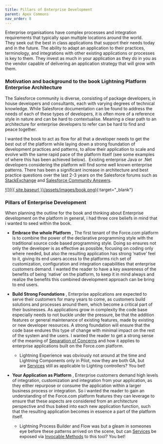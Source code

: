 ```yaml
---
title: Pillars of Enterprise Development
parent: Apex Commons
nav_order: 8
---
```


Enterprise&nbsp;organisations&nbsp;have complex processes and integration requirements that typically span multiple locations around the world. They&nbsp;seek out the best in class applications that support their needs today and in the future. The ability to adapt an application to their practices, terminology, and integrations with other existing applications or processes is key to them. They invest as much in your application as they do in you as the vendor capable of delivering an application strategy that will grow with them.

### **Motivation and background to the book Lightning Platform Enterprise Architecture**

The Salesforce community is diverse, consisting of package&nbsp;developers, in house developers and consultants, each with varying degrees of technical knowledge. While Salesforce documentation can be found to address the needs of each of these types of developers, it is often more of a reference style in nature and can be hard to contextualise. Meaning a clear path to an architecture for enterprise developers to refer can be hard to find and peace together.

I wanted the book to act as flow&nbsp;for all that a developer needs to get the best out of the platform while laying down a strong foundation of development practices and patterns, to allow their application to scale and evolve with the same rapid pace of the platform itself (see some examples of where this has been achieved below). &nbsp;Existing enterprise Java or .Net developers considering the platform will find some well known enterprise patterns. There has been a significant increase in architecture and best practice questions over the last 2-3 years on the Salesforce forums such as [StackExchange](http://salesforce.stackexchange.com/) and [Salesforce Community Answers](https://success.salesforce.com/).

[![]({{ site.baseurl }}/assets/images/book.png)](https://www.packtpub.com/programming/lightning-platform-enterprise-architecture-third-edition){:target="_blank"}

### **Pillars of Enterprise Development**

When planning the outline for the book and thinking about Enterprise development on the platform in general, i had three core beliefs in mind that i wanted to seed within the book.

- **Embrace the whole Platform** , The first tenant of the Force.com platform is to combine the power of the declarative programming style with the traditional source code based programming style. Doing so ensures not only the developer is as effective as possible, focusing on coding only where needed, but also the resulting application has strong ‘native’ feel to it, giving its end users access to the platforms rich set of customization, configuration and integration capabilities that enterprise customers demand. I wanted the reader to&nbsp;have a key awareness of the benefits of being ‘native’ on the platform, to keep it in mind always and realize the benefits this combined development approach can be bring to end users.

- **Build Strong Foundations** , Enterprise applications are expected to serve their customers for many years to come, as customers build solutions and processes around them, which become a critical part of their businesses. As applications grow in complexity the code base especially needs to not buckle under the pressure, be that the addition features or general maintenance of existing features, made by existing or new developer resources. A strong foundation will ensure that the code base endures this type of change with minimal impact on the rest of the system and the users. I wanted the&nbsp;reader to get&nbsp;a strong sense of the meaning of [Separation of Concerns](https://developer.salesforce.com/page/Apex_Enterprise_Patterns_-_Separation_of_Concerns)&nbsp;and how it applies to enterprise applications built on the Force.com platform.

  - Lightning Experience was obviously not around at the time and Lightning Components only in Pilot, now they are both GA, but are&nbsp;[Services](https://developer.salesforce.com/page/Apex_Enterprise_Patterns_-_Service_Layer) still as applicable to&nbsp;Lighting controllers? You bet!

- **Your Application as Platform** , Enterprise customers demand high levels of integration, customization and integration from your application, as they either repurpose or consume the application within a larger business process or integration. So i wanted the reader to gain an understanding of the Force.com platform features they can leverage to ensure that these aspects are considered from an architecture perspective and thus baked into each new application function, such that the resulting application becomes in essence a part of the platform itself.

  - Lightning Process Builder and Flow was but a gleam in someones eye before these patterns arrived on the scene, but&nbsp;can&nbsp;[Services](https://developer.salesforce.com/page/Apex_Enterprise_Patterns_-_Service_Layer) be exposed via [Invocable Methods](http://andyinthecloud.com/category/invocable-methods/) to this tool? You bet!

